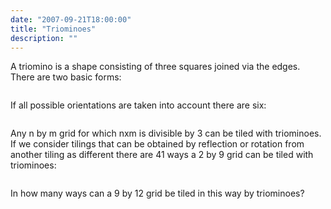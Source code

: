 ```yaml
---
date: "2007-09-21T18:00:00"
title: "Triominoes"
description: ""
---
```


<p>A triomino is a shape consisting of three squares joined via the edges.
There are two basic forms:</p>
<p style="text-align:center;"><img alt="" class="dark_img" src="/images/p161_trio1.gif"/></p>
<p>If all possible orientations are taken into account there are six:</p>
<p style="text-align:center;"><img alt="" class="dark_img" src="/images/p161_trio3.gif"/></p>
<p>Any n by m grid for which nxm is divisible by 3 can be tiled with triominoes.
If we consider tilings that can be obtained by reflection or rotation from another tiling as different there are 41 ways a 2 by 9 grid can be  tiled with triominoes:</p>
<p style="text-align:center;"><img alt="" class="dark_img" src="/images/p161_k9.gif"/></p>
<p>In how many ways can a 9 by 12 grid be tiled in this way by triominoes?</p>

